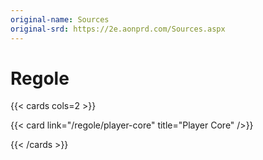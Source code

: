 ```yaml
---
original-name: Sources
original-srd: https://2e.aonprd.com/Sources.aspx
---
```


# Regole

{{< cards cols=2 >}}

{{< card link="/regole/player-core" title="Player Core" />}}

{{< /cards >}}
